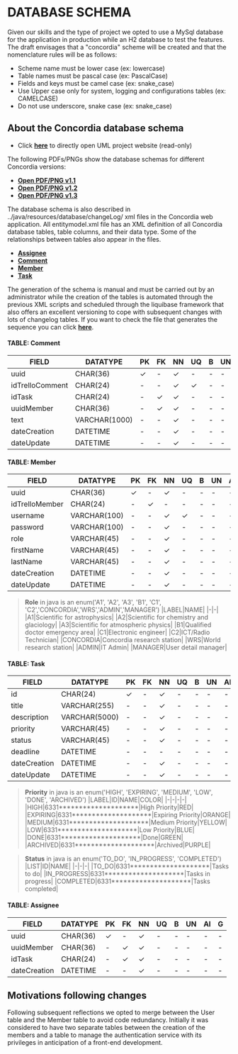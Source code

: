 # DATABASE SCHEMA

Given our skills and the type of project we opted to use a MySql database for the application in production while an H2 
database to test the features. The draft envisages that a "concordia" scheme will be created and that the nomenclature 
rules will be as follows:
- Scheme name must be lower case (ex: lowercase)
- Table names must be pascal case (ex: PascalCase)
- Fields and keys must be camel case (ex: snake_case)
- Use Upper case only for system, logging and configurations tables (ex: CAMELCASE)
- Do not use underscore, snake case (ex: snake_case)

## About the Concordia database schema
- Click [**here**](https://dbdiagram.io/d/6337fbc07b3d2034fffedc6d) to directly open UML project website (read-only)

The following PDFs/PNGs show the database schemas for different Concordia versions:
- [**Open PDF/PNG v1.1**](uml-diagram.v1-1.md)
- [**Open PDF/PNG v1.2**](uml-diagram.v1-2.md)
- [**Open PDF/PNG v1.3**](uml-diagram.v1-3.md)

The database schema is also described in ../java/resources/database/changeLog/ xml files in the Concordia web 
application. All entitymodel.xml file has an XML definition of all Concordia database tables, table columns, and their 
data type. Some of the relationships between tables also appear in the files.
- [**Assignee**](../../../../../main/resources/database/changeLog/create.table.assignee.xml)
- [**Comment**](../../../../../main/resources/database/changeLog/create.table.comment.xml)
- [**Member**](../../../../../main/resources/database/changeLog/create.table.member.xml)
- [**Task**](../../../../../main/resources/database/changeLog/create.table.task.xml)

The generation of the schema is manual and must be carried out by an administrator while the creation of the tables is 
automated through the previous XML scripts and scheduled through the liquibase framework that also offers an excellent 
versioning to cope with subsequent changes with lots of changelog tables. If you want to check the file that generates 
the sequence you can click [**here**](../../../../../main/resources/database/change.log.xml).

#### TABLE: Comment
|FIELD|DATATYPE|PK|FK|NN|UQ|B|UN|AI|G|
|-|-|-|-|-|-|-|-|-|-|
|uuid|CHAR(36)|✓|-|✓|-|-|-|-|-|
|idTrelloComment|CHAR(24)|-|-|✓|✓|-|-|-|-|
|idTask|CHAR(24)|-|✓|✓|-|-|-|-|-|
|uuidMember|CHAR(36)|-|✓|✓|-|-|-|-|-|
|text|VARCHAR(1000)|-|-|✓|-|-|-|-|-|
|dateCreation|DATETIME|-|-|✓|-|-|-|-|-|
|dateUpdate|DATETIME|-|-|✓|-|-|-|-|-|

#### TABLE: Member
|FIELD|DATATYPE|PK|FK|NN|UQ|B|UN|AI|G|
|-|-|-|-|-|-|-|-|-|-|
|uuid|CHAR(36)|✓|-|✓|-|-|-|-|-|
|idTrelloMember|CHAR(24)|-|✓|-|-|-|-|-|-|
|username|VARCHAR(100)|-|-|✓|✓|-|-|-|-|
|password|VARCHAR(100)|-|-|✓|-|-|-|-|-|
|role|VARCHAR(45)|-|-|✓|-|-|-|-|-|
|firstName|VARCHAR(45)|-|-|✓|-|-|-|-|-|
|lastName|VARCHAR(45)|-|-|✓|-|-|-|-|-|
|dateCreation|DATETIME|-|-|✓|-|-|-|-|-|
|dateUpdate|DATETIME|-|-|✓|-|-|-|-|-|



> **Role** in java is an enum('A1', 'A2', 'A3', 'B1', 'C1', 'C2','CONCORDIA','WRS','ADMIN','MANAGER')
> |LABEL|NAME|
> |-|-|
> |A1|Scientific for astrophysics|
> |A2|Scientific for chemistry and glaciology|
> |A3|Scientific for atmospheric physics|
> |B1|Qualified doctor emergency area|
> |C1|Electronic engineer|
> |C2|ICT/Radio Technician|
> |CONCORDIA|Concordia research station|
> |WRS|World research station|
> |ADMIN|IT Admin|
> |MANAGER|User detail manager|

#### TABLE: Task
|FIELD|DATATYPE|PK|FK|NN|UQ|B|UN|AI|G|
|-|-|-|-|-|-|-|-|-|-|
|id|CHAR(24)|✓|-|✓|-|-|-|-|-|
|title|VARCHAR(255)|-|-|✓|-|-|-|-|-|
|description|VARCHAR(5000)|-|-|✓|-|-|-|-|-|
|priority|VARCHAR(45)|-|-|✓|-|-|-|-|-|
|status|VARCHAR(45)|-|-|✓|-|-|-|-|-|
|deadline|DATETIME|-|-|-|-|-|-|-|-|
|dateCreation|DATETIME|-|-|✓|-|-|-|-|-|
|dateUpdate|DATETIME|-|-|✓|-|-|-|-|-|


> **Priority** in java is an enum('HIGH', 'EXPIRING', 'MEDIUM', 'LOW', 'DONE', 'ARCHIVED')
> |LABEL|ID|NAME|COLOR|
> |-|-|-|-|
> |HIGH|6331********************|High Priority|RED|
> |EXPIRING|6331********************|Expiring Priority|ORANGE|
> |MEDIUM|6331********************|Medium Priority|YELLOW|
> |LOW|6331********************|Low Priority|BLUE|
> |DONE|6331********************|Done|GREEN|
> |ARCHIVED|6331********************|Archived|PURPLE|

> **Status** in java is an enum('TO_DO', 'IN_PROGRESS', 'COMPLETED')
> |LIST|ID|NAME|
> |-|-|-|
> |TO_DO|6331********************|Tasks to do|
> |IN_PROGRESS|6331********************|Tasks in progress|
> |COMPLETED|6331********************|Tasks completed|

#### TABLE: Assignee
|FIELD|DATATYPE|PK|FK|NN|UQ|B|UN|AI|G|
|-|-|-|-|-|-|-|-|-|-|
|uuid|CHAR(36)|✓|-|✓|-|-|-|-|-|
|uuidMember|CHAR(36)|-|✓|✓|-|-|-|-|-|
|idTask|CHAR(24)|-|✓|✓|-|-|-|-|-|
|dateCreation|DATETIME|-|-|✓|-|-|-|-|-|

## Motivations following changes
Following subsequent reflections we opted to merge between the User table and the Member table to avoid code redundancy. 
Initially it was considered to have two separate tables between the creation of the members and a table to manage the 
authentication service with its privileges in anticipation of a front-end development.